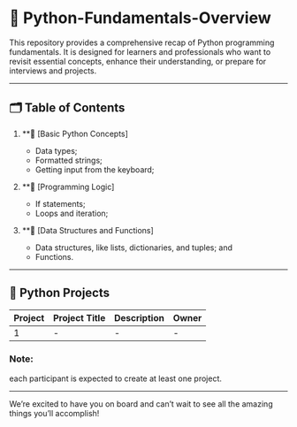 # 📘 Python-Fundamentals-Overview
This repository provides a comprehensive recap of Python programming fundamentals. It is designed for learners and professionals who want to revisit essential concepts, enhance their understanding, or prepare for interviews and projects.

---



## 🗂 Table of Contents

1. **📘 [Basic Python Concepts]
    * Data types;
    * Formatted strings;
    * Getting input from the keyboard;
  
2. **📘 [Programming Logic]
    * If statements;
    * Loops and iteration;

3. **📘 [Data Structures and Functions]
    * Data structures, like lists, dictionaries, and tuples; and
    * Functions. 
---


## 🐍 Python Projects


| Project  | Project Title                              | Description                                       |  Owner|
|-----------|---------------------------------------------|-----------------------------------------------------------------------------|-------------|
| 1         |      -                            | -     | - |

### Note:
each participant is expected to create at least one project.




---

We’re excited to have you on board and can’t wait to see all the amazing things you’ll accomplish!
